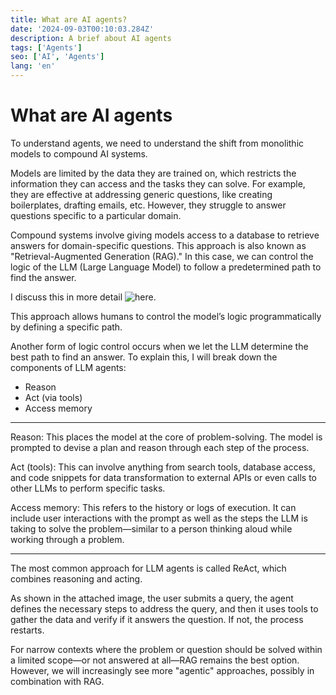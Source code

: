 ```yaml
---
title: What are AI agents?
date: '2024-09-03T00:10:03.284Z'
description: A brief about AI agents 
tags: ['Agents']
seo: ['AI', 'Agents']
lang: 'en'
---
```


# What are AI agents

To understand agents, we need to understand the shift from monolithic models to compound AI systems.

Models are limited by the data they are trained on, which restricts the information they can access and the tasks they can solve. For example, they are effective at addressing generic questions, like creating boilerplates, drafting emails, etc. However, they struggle to answer questions specific to a particular domain.

Compound systems involve giving models access to a database to retrieve answers for domain-specific questions. This approach is also known as "Retrieval-Augmented Generation (RAG)." In this case, we can control the logic of the LLM (Large Language Model) to follow a predetermined path to find the answer.

I discuss this in more detail ![here](https://www.gianw.com/posts/what-is-rag).

This approach allows humans to control the model’s logic programmatically by defining a specific path. 

Another form of logic control occurs when we let the LLM determine the best path to find an answer. To explain this, I will break down the components of LLM agents:


- Reason
- Act (via tools)
- Access memory

<hr>

Reason:
This places the model at the core of problem-solving. The model is prompted to devise a plan and reason through each step of the process.

Act (tools):
This can involve anything from search tools, database access, and code snippets for data transformation to external APIs or even calls to other LLMs to perform specific tasks.

Access memory:
This refers to the history or logs of execution. It can include user interactions with the prompt as well as the steps the LLM is taking to solve the problem—similar to a person thinking aloud while working through a problem.

<hr>

The most common approach for LLM agents is called ReAct, which combines reasoning and acting.

As shown in the attached image, the user submits a query, the agent defines the necessary steps to address the query, and then it uses tools to gather the data and verify if it answers the question. If not, the process restarts.

For narrow contexts where the problem or question should be solved within a limited scope—or not answered at all—RAG remains the best option. However, we will increasingly see more "agentic" approaches, possibly in combination with RAG.


